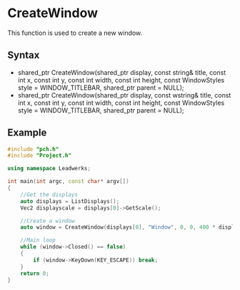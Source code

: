 # CreateWindow #
This function is used to create a new window.

## Syntax ##
- shared_ptr<Window> CreateWindow(shared_ptr<Display> display, const string& title, const int x, const int y, const int width, const int height, const WindowStyles style = WINDOW_TITLEBAR, shared_ptr parent = NULL);
- shared_ptr<Window> CreateWindow(shared_ptr<Display> display, const wstring& title, const int x, const int y, const int width, const int height, const WindowStyles style = WINDOW_TITLEBAR, shared_ptr<Window> parent = NULL);

## Example ##
```c++
#include "pch.h"
#include "Project.h"

using namespace Leadwerks;

int main(int argc, const char* argv[])
{
    //Get the displays
    auto displays = ListDisplays();
    Vec2 displayscale = displays[0]->GetScale();

    //Create a window
    auto window = CreateWindow(displays[0], "Window", 0, 0, 400 * displayscale.x, 300 * displayscale.y, WINDOW_TITLEBAR | WINDOW_CENTER);

    //Main loop
    while (window->Closed() == false)
    {
        if (window->KeyDown(KEY_ESCAPE)) break;
    }
    return 0;
}
```
